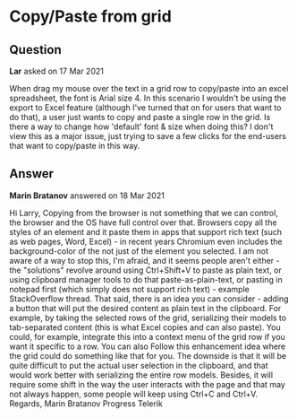 # Copy/Paste from grid

## Question

**Lar** asked on 17 Mar 2021

When drag my mouse over the text in a grid row to copy/paste into an excel spreadsheet, the font is Arial size 4. In this scenario I wouldn't be using the export to Excel feature (although I've turned that on for users that want to do that), a user just wants to copy and paste a single row in the grid. Is there a way to change how 'default' font & size when doing this? I don't view this as a major issue, just trying to save a few clicks for the end-users that want to copy/paste in this way.

## Answer

**Marin Bratanov** answered on 18 Mar 2021

Hi Larry, Copying from the browser is not something that we can control, the browser and the OS have full control over that. Browsers copy all the styles of an element and it paste them in apps that support rich text (such as web pages, Word, Excel) - in recent years Chromium even includes the background-color of the <body> not just of the element you selected. I am not aware of a way to stop this, I'm afraid, and it seems people aren't either - the "solutions" revolve around using Ctrl+Shift+V to paste as plain text, or using clipboard manager tools to do that paste-as-plain-text, or pasting in notepad first (which simply does not support rich text) - example StackOverflow thread. That said, there is an idea you can consider - adding a button that will put the desired content as plain text in the clipboard. For example, by taking the selected rows of the grid, serializing their models to tab-separated content (this is what Excel copies and can also paste). You could, for example, integrate this into a context menu of the grid row if you want it specific to a row. You can also Follow this enhancement idea where the grid could do something like that for you. The downside is that it will be quite difficult to put the actual user selection in the clipboard, and that would work better with serializing the entire row models. Besides, it will require some shift in the way the user interacts with the page and that may not always happen, some people will keep using Ctrl+C and Ctrl+V. Regards, Marin Bratanov Progress Telerik
